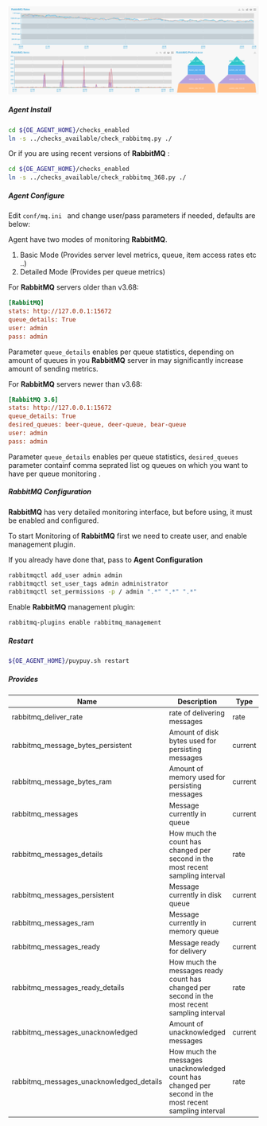 ![RabbitMQ](../images/rabbitmq.png)

##### **Agent Install**

```bash
cd ${OE_AGENT_HOME}/checks_enabled
ln -s ../checks_available/check_rabbitmq.py ./
```

Or if you are using recent versions of **RabbitMQ** : 

```bash
cd ${OE_AGENT_HOME}/checks_enabled
ln -s ../checks_available/check_rabbitmq_368.py ./
```


##### **Agent Configure**

Edit `conf/mq.ini ` and change user/pass parameters if needed, defaults are below:  

Agent have two modes of monitoring **RabbitMQ**. 

1. Basic Mode (Provides server level metrics, queue, item access rates etc ..)
2. Detailed Mode (Provides per queue metrics) 

For **RabbitMQ** servers older than v3.68:

```ini
[RabbitMQ]
stats: http://127.0.0.1:15672
queue_details: True
user: admin
pass: admin
```

Parameter `queue_details` enables per queue statistics, depending on amount of queues in you **RabbitMQ** server in may significantly increase amount of sending metrics. 


For **RabbitMQ** servers newer than v3.68:

```ini
[RabbitMQ 3.6]
stats: http://127.0.0.1:15672
queue_details: True
desired_queues: beer-queue, deer-queue, bear-queue
user: admin
pass: admin

```

Parameter `queue_details` enables per queue statistics, 
`desired_queues` parameter containf comma seprated list og queues on which you want to have per queue monitoring . 


##### **RabbitMQ Configuration**

**RabbitMQ** has very detailed monitoring interface, but before using, it must be enabled and configured.  
 
To start Monitoring of **RabbitMQ** first we need to create user, and enable management plugin. 

If you already have done that, pass to **Agent Configuration**  

```bash
rabbitmqctl add_user admin admin
rabbitmqctl set_user_tags admin administrator
rabbitmqctl set_permissions -p / admin ".*" ".*" ".*"
```


Enable **RabbitMQ** management plugin:

```bash
rabbitmq-plugins enable rabbitmq_management
```    
    
##### **Restart**

```bash
${OE_AGENT_HOME}/puypuy.sh restart
```

##### **Provides**

| Name  | Description | Type | Unit|
| ------------- | ------------- |------------- |------------- |
|rabbitmq_deliver_rate|rate of delivering messages |rate|OPS|
|rabbitmq_message_bytes_persistent|Amount of disk bytes used for persisting messages |current |Bytes|
|rabbitmq_message_bytes_ram|Amount of memory used for persisting messages |current |Bytes|
|rabbitmq_messages|Message currently in queue |current |None|
|rabbitmq_messages_details|How much the count has changed per second in the most recent sampling interval|rate|OPS|
|rabbitmq_messages_persistent|Message currently in disk queue |current |None|
|rabbitmq_messages_ram|Message currently in memory queue |current |None|
|rabbitmq_messages_ready|Message ready for delivery |current |None|
|rabbitmq_messages_ready_details|How much the messages ready count has changed per second in the most recent sampling interval|rate|OPS|
|rabbitmq_messages_unacknowledged|Amount of unacknowledged messages |current |None|
|rabbitmq_messages_unacknowledged_details|How much the messages unacknowledged count has changed per second in the most recent sampling interval|rate|OPS|
